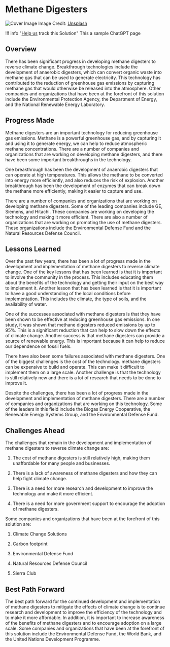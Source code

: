 # Methane Digesters

![Cover Image](https://images.unsplash.com/photo-1573731541652-faf8035adb47?crop=entropy&cs=tinysrgb&fit=max&fm=jpg&ixid=M3w0NDYzODh8MHwxfHNlYXJjaHwxfHxNZXRoYW5lJTIwRGlnZXN0ZXJzfGVufDB8fHx8MTY4Mzc1MjQ3N3ww&ixlib=rb-4.0.3&q=80&w=1080)
Image Credit: [Unsplash](https://unsplash.com/@meguminachev)

!!! info "[Help us](../../contribute) track this Solution"
    This a sample ChatGPT page

## Overview

There has been significant progress in developing methane digesters to reverse climate change. Breakthrough technologies include the development of anaerobic digesters, which can convert organic waste into methane gas that can be used to generate electricity. This technology has contributed to the reduction of greenhouse gas emissions by capturing methane gas that would otherwise be released into the atmosphere. Other companies and organizations that have been at the forefront of this solution include the Environmental Protection Agency, the Department of Energy, and the National Renewable Energy Laboratory.

## Progress Made

Methane digesters are an important technology for reducing greenhouse gas emissions. Methane is a powerful greenhouse gas, and by capturing it and using it to generate energy, we can help to reduce atmospheric methane concentrations. There are a number of companies and organizations that are working on developing methane digesters, and there have been some important breakthroughs in the technology.

One breakthrough has been the development of anaerobic digesters that can operate at high temperatures. This allows the methane to be converted into energy more efficiently, and also reduces the risk of explosion. Another breakthrough has been the development of enzymes that can break down the methane more efficiently, making it easier to capture and use.

There are a number of companies and organizations that are working on developing methane digesters. Some of the leading companies include GE, Siemens, and Hitachi. These companies are working on developing the technology and making it more efficient. There are also a number of organizations that are working on promoting the use of methane digesters. These organizations include the Environmental Defense Fund and the Natural Resources Defense Council.

## Lessons Learned

Over the past few years, there has been a lot of progress made in the development and implementation of methane digesters to reverse climate change. One of the key lessons that has been learned is that it is important to involve the community in the process. This includes educating them about the benefits of the technology and getting their input on the best way to implement it. Another lesson that has been learned is that it is important to have a good understanding of the local conditions before implementation. This includes the climate, the type of soils, and the availability of water.

One of the successes associated with methane digesters is that they have been shown to be effective at reducing greenhouse gas emissions. In one study, it was shown that methane digesters reduced emissions by up to 95%. This is a significant reduction that can help to slow down the effects of climate change. Another success is that methane digesters can provide a source of renewable energy. This is important because it can help to reduce our dependence on fossil fuels.

There have also been some failures associated with methane digesters. One of the biggest challenges is the cost of the technology. methane digesters can be expensive to build and operate. This can make it difficult to implement them on a large scale. Another challenge is that the technology is still relatively new and there is a lot of research that needs to be done to improve it.

Despite the challenges, there has been a lot of progress made in the development and implementation of methane digesters. There are a number of companies and organizations that are working on this technology. Some of the leaders in this field include the Biogas Energy Cooperative, the Renewable Energy Systems Group, and the Environmental Defense Fund.

## Challenges Ahead

The challenges that remain in the development and implementation of methane digesters to reverse climate change are:

1) The cost of methane digesters is still relatively high, making them unaffordable for many people and businesses.

2) There is a lack of awareness of methane digesters and how they can help fight climate change.

3) There is a need for more research and development to improve the technology and make it more efficient.

4) There is a need for more government support to encourage the adoption of methane digesters.

Some companies and organizations that have been at the forefront of this solution are:

1) Climate Change Solutions

2) Carbon footprint

3) Environmental Defense Fund

4) Natural Resources Defense Council

5) Sierra Club

## Best Path Forward

The best path forward for the continued development and implementation of methane digesters to mitigate the effects of climate change is to continue research and development to improve the efficiency of the technology and to make it more affordable. In addition, it is important to increase awareness of the benefits of methane digesters and to encourage adoption on a large scale. Some companies and organizations that have been at the forefront of this solution include the Environmental Defense Fund, the World Bank, and the United Nations Development Programme.
